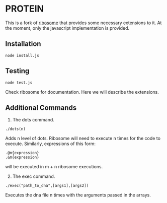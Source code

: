 PROTEIN
=======


This is a fork of [ribosome](https://github.com/sustrik/ribosome) that provides some necessary extensions to it.
At the moment, only the javascript implementation is provided.

## Installation

```
node install.js
```
## Testing

```
node test.js
```

Check ribosome for documentation. Here we will describe the extensions.

## Additional Commands

1. The dots command.
```
./dots(n)
```

Adds n level of dots. Ribosome will need to execute n times for the code to execute.
Similarly, expressions of this form:
```
.@m{expression}
.&m{expression}
```

will be executed in m + n ribosome executions.

2. The exec command.
```
./exec("path_to_dna",[args1],[args2])
```

Executes the dna file n times with the arguments passed in the arrays.
